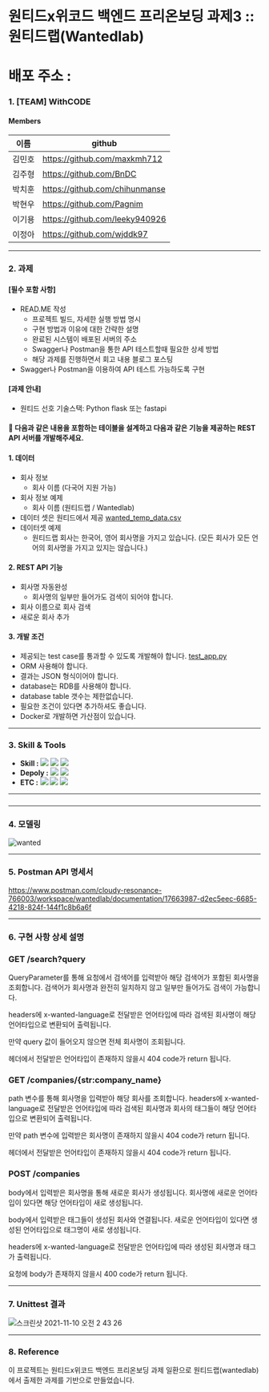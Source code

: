 # 원티드x위코드 백엔드 프리온보딩 과제3 :: 원티드랩(Wantedlab)

# 배포 주소 :

### 1. [TEAM] WithCODE

#### Members

| 이름   | github                         |
| ------ | ------------------------------ |
| 김민호 | https://github.com/maxkmh712   |
| 김주형 | https://github.com/BnDC        |
| 박치훈 | https://github.com/chihunmanse |
| 박현우 | https://github.com/Pagnim      |
| 이기용 | https://github.com/leeky940926 |
| 이정아 | https://github.com/wjddk97     |

-----

### 2. 과제

#### [필수 포함 사항]

- READ.ME 작성
  - 프로젝트 빌드, 자세한 실행 방법 명시
  - 구현 방법과 이유에 대한 간략한 설명
  - 완료된 시스템이 배포된 서버의 주소
  - Swagger나 Postman을 통한 API 테스트할때 필요한 상세 방법
  - 해당 과제를 진행하면서 회고 내용 블로그 포스팅
- Swagger나 Postman을 이용하여 API 테스트 가능하도록 구현

#### [과제  안내]

- 원티드 선호 기술스택: Python flask 또는 fastapi

#### 📝 다음과 같은 내용을 포함하는 테이블을 설계하고 다음과 같은 기능을 제공하는 REST API 서버를 개발해주세요.

#### 1. 데이터

- 회사 정보
  - 회사 이름 (다국어 지원 가능)
- 회사 정보 예제
  - 회사 이름 (원티드랩 / Wantedlab)
- 데이터 셋은 원티드에서 제공
  [wanted_temp_data.csv](https://s3-us-west-2.amazonaws.com/secure.notion-static.com/81f13ae2-fabc-4fad-a754-9b2d684f41a8/wanted_temp_data.csv)
- 데이터셋 예제
  - 원티드랩 회사는 한국어, 영어 회사명을 가지고 있습니다. (모든 회사가 모든 언어의 회사명을 가지고 있지는 않습니다.)

#### 2. REST API 기능

- 회사명 자동완성
  - 회사명의 일부만 들어가도 검색이 되어야 합니다.
- 회사 이름으로 회사 검색
- 새로운 회사 추가

#### 3. 개발 조건

- 제공되는 test case를 통과할 수 있도록 개발해야 합니다.
  [test_app.py](https://s3-us-west-2.amazonaws.com/secure.notion-static.com/0d2517b3-b80b-4a1b-82c4-9bc6f2a0d5ae/test_app.py)
- ORM 사용해야 합니다.
- 결과는 JSON 형식이어야 합니다.
- database는 RDB를 사용해야 합니다.
- database table 갯수는 제한없습니다.
- 필요한 조건이 있다면 추가하셔도 좋습니다.
- Docker로 개발하면 가산점이 있습니다.

-----

### 3. Skill & Tools

- **Skill :** <img src="https://img.shields.io/badge/Python-3776AB?style=for-the-badge&logo=Python&logoColor=white"/>&nbsp;<img src="https://img.shields.io/badge/Django-092E20?style=for-the-badge&logo=Django&logoColor=white"/>&nbsp;<img src="https://img.shields.io/badge/MySQL-4479A1?style=for-the-badge&logo=MySQL&logoColor=white"/>
- **Depoly :** <img src="https://img.shields.io/badge/AWS EC2-232F3E?style=for-the-badge&logo=Amazon AWS&logoColor=white"/>&nbsp;<img src="https://img.shields.io/badge/Docker-2496ED?style=for-the-badge&logo=Docker&logoColor=white"/> <br>
- **ETC :**  <img src="https://img.shields.io/badge/Git-F05032?style=for-the-badge&logo=Git&logoColor=white"/>&nbsp;<img src="https://img.shields.io/badge/Github-181717?style=for-the-badge&logo=Github&logoColor=white"/>&nbsp;<img src="https://img.shields.io/badge/Postman-FF6C37?style=for-the-badge&logo=Postman&logoColor=white"/>

-----

### 

-----

### 4. 모델링

![wanted](https://user-images.githubusercontent.com/79758688/140933586-1de78372-10d8-47b4-b7f7-f7b3f3ab8baf.png)

-----

### 5. Postman API 명세서

https://www.postman.com/cloudy-resonance-766003/workspace/wantedlab/documentation/17663987-d2ec5eec-6685-4218-824f-144f1c8b6a6f

-----

### 6. 구현 사항 상세 설명

### GET /search?query

QueryParameter를 통해 요청에서 검색어를 입력받아 해당 검색어가 포함된 회사명을 조회합니다. 검색어가 회사명과 완전히 일치하지 않고 일부만 들어가도 검색이 가능합니다.

headers에 x-wanted-language로 전달받은 언어타입에 따라 검색된 회사명이 해당 언어타입으로 변환되어 출력됩니다. 

만약 query 값이 들어오지 않으면 전체 회사명이 조회됩니다. 

헤더에서 전달받은 언어타입이 존재하지 않을시 404 code가 return 됩니다.

### GET /companies/{str:company_name}

path 변수를 통해 회사명을 입력받아 해당 회사를 조회합니다. headers에 x-wanted-language로 전달받은 언어타입에 따라 검색된 회사명과 회사의 태그들이 해당 언어타입으로 변환되어 출력됩니다.

만약 path 변수에 입력받은 회사명이 존재하지 않을시 404 code가 return 됩니다.

헤더에서 전달받은 언어타입이 존재하지 않을시 404 code가 return 됩니다.

### POST /companies

body에서 입력받은 회사명을 통해 새로운 회사가 생성됩니다. 회사명에 새로운 언어타입이 있다면 해당 언어타입이 새로 생성됩니다.

body에서 입력받은 태그들이 생성된 회사와 연결됩니다. 새로운 언어타입이 있다면 생성된 언어타입으로 태그명이 새로 생성됩니다.

headers에 x-wanted-language로 전달받은 언어타입에 따라 생성된 회사명과 태그가 출력됩니다.

요청에 body가 존재하지 않을시 400 code가 return 됩니다.

-----

### 7. Unittest 결과

![스크린샷 2021-11-10 오전 2 43 26](https://user-images.githubusercontent.com/61782539/140976610-fddbe105-0666-43ab-8000-e8fd3fa3c307.png)

-----

### 8. Reference

이 프로젝트는 원티드x위코드 백엔드 프리온보딩 과제 일환으로 원티드랩(wantedlab)에서 출제한 과제를 기반으로 만들었습니다.
